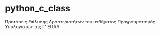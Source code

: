 # python_c_class
Προτάσεις Επίλυσης Δραστηριοτήτων του μαθήματος Προγραμματισμός Υπολογιστών της Γ' ΕΠΑΛ
